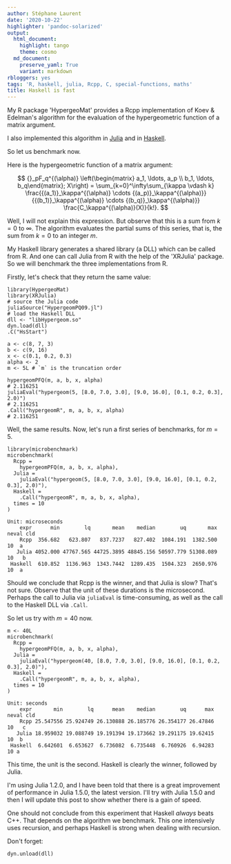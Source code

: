 ```yaml
---
author: Stéphane Laurent
date: '2020-10-22'
highlighter: 'pandoc-solarized'
output:
  html_document:
    highlight: tango
    theme: cosmo
  md_document:
    preserve_yaml: True
    variant: markdown
rbloggers: yes
tags: 'R, haskell, julia, Rcpp, C, special-functions, maths'
title: Haskell is fast
---
```


My R package 'HypergeoMat' provides a Rcpp implementation of Koev &
Edelman's algorithm for the evaluation of the hypergeometric function of
a matrix argument.

I also implemented this algorithm in
[Julia](https://gist.github.com/stla/e85e2de1ad9aeeebc01583f1d0b8e1d0#file-hypergeompq9-jl)
and in [Haskell](https://github.com/stla/hypergeomPFQ).

So let us benchmark now.

Here is the hypergeometric function of a matrix argument:

$$
{}_pF_q^{(\alpha)}
\left(\begin{matrix} a_1, \ldots, a_p \\ b_1, \ldots, b_q\end{matrix}; X\right) = 
\sum_{k=0}^\infty\sum_{\kappa \vdash k} 
\frac{{(a_1)}_\kappa^{(\alpha)} \cdots {(a_p)}_\kappa^{(\alpha)}}
{{(b_1)}_\kappa^{(\alpha)} \cdots {(b_q)}_\kappa^{(\alpha)}} 
\frac{C_\kappa^{(\alpha)}(X)}{k!}.
$$

Well, I will not explain this expression. But observe that this is a sum
from $k=0$ to $\infty$. The algorithm evaluates the partial sums of this
series, that is, the sum from $k=0$ to an integer $m$.

My Haskell library generates a shared library (a DLL) which can be
called from R. And one can call Julia from R with the help of the
'XRJulia' package. So we will benchmark the three implementations from
R.

Firstly, let's check that they return the same value:

``` {.r}
library(HypergeoMat)
library(XRJulia)
# source the Julia code
juliaSource("HypergeomPQ09.jl")
# load the Haskell DLL
dll <- "libHypergeom.so"
dyn.load(dll)
.C("HsStart")

a <- c(8, 7, 3)
b <- c(9, 16)
x <- c(0.1, 0.2, 0.3)
alpha <- 2
m <- 5L # `m` is the truncation order

hypergeomPFQ(m, a, b, x, alpha)
# 2.116251
juliaEval("hypergeom(5, [8.0, 7.0, 3.0], [9.0, 16.0], [0.1, 0.2, 0.3], 2.0)")
# 2.116251
.Call("hypergeomR", m, a, b, x, alpha)
# 2.116251
```

Well, the same results. Now, let's run a first series of benchmarks, for
$m=5$.

``` {.r}
library(microbenchmark)
microbenchmark(
  Rcpp =
    hypergeomPFQ(m, a, b, x, alpha),
  Julia =
    juliaEval("hypergeom(5, [8.0, 7.0, 3.0], [9.0, 16.0], [0.1, 0.2, 0.3], 2.0)"),
  Haskell =
    .Call("hypergeomR", m, a, b, x, alpha),
  times = 10
)
```

    Unit: microseconds
        expr      min        lq       mean    median        uq       max neval cld
        Rcpp  356.682   623.807   837.7237   827.402  1084.191  1382.500    10  a 
       Julia 4052.000 47767.565 44725.3895 48845.156 50597.779 51308.089    10   b
     Haskell  610.852  1136.963  1343.7442  1289.435  1504.323  2650.976    10  a 

Should we conclude that Rcpp is the winner, and that Julia is slow?
That's not sure. Observe that the unit of these durations is the
microsecond. Perhaps the call to Julia via `juliaEval` is
time-consuming, as well as the call to the Haskell DLL via `.Call`.

So let us try with $m=40$ now.

``` {.r}
m <- 40L
microbenchmark(
  Rcpp =
    hypergeomPFQ(m, a, b, x, alpha),
  Julia =
    juliaEval("hypergeom(40, [8.0, 7.0, 3.0], [9.0, 16.0], [0.1, 0.2, 0.3], 2.0)"),
  Haskell =
    .Call("hypergeomR", m, a, b, x, alpha),
  times = 10
)
```

    Unit: seconds
        expr       min        lq      mean    median        uq      max neval cld
        Rcpp 25.547556 25.924749 26.130888 26.185776 26.354177 26.47846    10   c
       Julia 18.959032 19.088749 19.191394 19.173662 19.291175 19.62415    10  b 
     Haskell  6.642601  6.653627  6.736082  6.735448  6.760926  6.94283    10 a 

This time, the unit is the second. Haskell is clearly the winner,
followed by Julia.

I'm using Julia 1.2.0, and I have been told that there is a great
improvement of performance in Julia 1.5.0, the latest version. I'll try
with Julia 1.5.0 and then I will update this post to show whether there
is a gain of speed.

One should not conclude from this experiment that Haskell *always* beats
C++. That depends on the algorithm we benchmark. This one intensively
uses recursion, and perhaps Haskell is strong when dealing with
recursion.

Don't forget:

``` {.r}
dyn.unload(dll)
```
